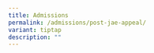 ```yaml
---
title: Admissions
permalink: /admissions/post-jae-appeal/
variant: tiptap
description: ""
---
```

<p></p>